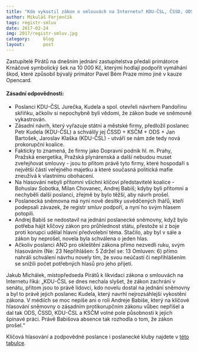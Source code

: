 ```yaml
---
title: "Kdo vykostil zákon o smlouvách na Internetu? KDU-ČSL, ČSSD, ODS a KSČM, pomohl i Babiš"
author: Mikuláš Ferjenčík
tags: registr-smluv
date: 2017-02-24
img: 2017/registr-smluv.jpg
category:     blog
layout:       post
---
```


Zastupitelé Pirátů na dnešním jednání zastupitelstva předali primátorce Krnáčové symbolický šek na 10 000 Kč, kterými hodlají podpořit vymáhání škod, které způsobil bývalý primátor Pavel Bém Praze mimo jiné v kauze Opencard.

#### Zásadní odpovědnosti:

* Poslanci KDU-ČSL Jurečka, Kudela a spol. otevřeli návrhem Pandořinu skříňku, ačkoliv si nepochybně byli vědomi, že zákon bude ve sněmovně vykastrován.
* Zásadní návrh, který vyřazuje státní a městské firmy, předložil poslanec Petr Kudela (KDU-ČSL) a schválily jej ČSSD + KSČM + ODS + Jan Bartošek, Jaroslav Klaška (KDU-ČSL) - utváří se nám zde tedy nová prokorupční koalice.
* Fakticky to znamená, že firmy jako Dopravní podnik hl. m. Prahy, Pražská energetika, Pražská plynárenská a další nebudou muset zveřejňovat smlouvy - jsou to přitom právě tyto firmy, které hospodaří s největší částí veřejného majetku a které současná politická mafie zneužívá k vlastnímu obohacení.
* Na hlasování nebyli přítomni všichni klíčoví představitelé koalice - Bohuslav Sobotka, Milan Chovanec, Andrej Babiš; kdyby byli přítomni a nechyběli další poslanci, zřejmě by bylo těžší, aby návrh prošel.
* Poslanecká sněmovna má nyní nově desítky usvědčených lhářů, kteří podepsali závazek, že registr smluv podpoří, a nyní ho svým hlasem potopili.
* Andrej Babiš se nedostavil na jednání poslanecké sněmovny, když bylo potřeba hájit klíčový zákon pro průhlednost státu, přestože si z boje proti korupci udělal hlavní předvolební téma. Stačilo, aby byl v sále a zákon by neprošel, novela byla schválena o jeden hlas.
* Ačkoliv poslanci ANO pro okleštění zákona přímo nezvedli ruku, svým hlasováním (Ne: 23 Nepřihlášen: 5 Zdržel se: 13 Omluven: 6) přímo nahráli schválení návrhu novely tím, že svou neúčastí či nepřihlášením se snížili počet potřebných hlasů pro jeho přijetí.

Jakub Michálek, místopředseda Pirátů k likvidaci zákona o smlouvách na Internetu říká: „KDU-ČSL se dnes nechala slyšet, že zákon zachrání v senátu, přitom jsou to právě lidovci, kdo novelu dostal na jednání sněmovny a byl to právě jejich poslanec Kudela, který navrhl nejrozsáhlejší vykostění zákona. V médiích se moc nepíše ani o roli Andreje Babiše, který na klíčové hlasování sněmovny o zásadním protikorupčním zákonu vůbec nepřišel a dal tak ODS, ČSSD, KDU-ČSL a KSČM volné pole působnosti k jejich špinavé práci. Právě Babišova absence tak rozhodla o tom, že zákon prošel.“

Klíčová hlasování a zodpovědné poslance i poslanecké kluby najdete v [této tabulce](https://www.pirati.cz/_media/tiskove-zpravy/schvalene_navrhy_-_registr_smluv.pdf).
